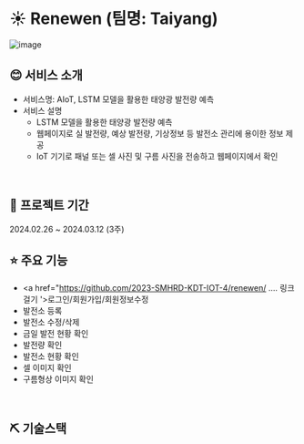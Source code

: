 # ☀️ Renewen (팀명: Taiyang)
![image](https://github.com/2023-SMHRD-KDT-IOT-4/renewen/assets/144170214/32b62adb-949b-4a2b-b966-f970daee0fa0)

## 😊 서비스 소개
* 서비스명:  AIoT, LSTM 모델을 활용한 태양광 발전량 예측
* 서비스 설명
  - LSTM 모델을 활용한 태양광 발전량 예측
  - 웹페이지로 실 발전량, 예상 발전량, 기상정보 등 발전소 관리에 용이한 정보 제공
  - IoT 기기로 패널 또는 셀 사진 및 구름 사진을 전송하고 웹페이지에서 확인
<br>

## 📅 프로젝트 기간
2024.02.26 ~ 2024.03.12 (3주)
<br>


## ⭐ 주요 기능
* <a href="https://github.com/2023-SMHRD-KDT-IOT-4/renewen/ .... 링크 걸기 '>로그인/회원가입/회원정보수정</a>
*  발전소 등록
*  발전소 수정/삭제
*  금일 발전 현황 확인
*  발전량 확인
*  발전소 현황 확인
*  셀 이미지 확인
*  구름형상 이미지 확인

<br>

## ⛏ 기술스택
